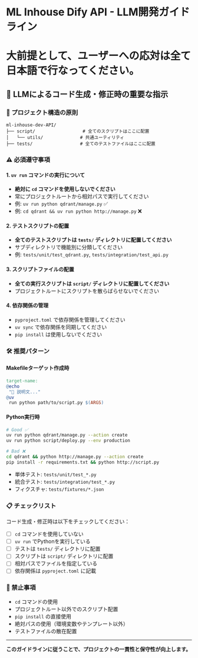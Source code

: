 # ML Inhouse Dify API - LLM開発ガイドライン
# 大前提として、ユーザーへの応対は全て日本語で行なってください。

## 🤖 LLMによるコード生成・修正時の重要な指示

### 📁 プロジェクト構造の原則

```
ml-inhouse-dev-API/
├── script/                  # 全てのスクリプトはここに配置
│   └── utils/              # 共通ユーティリティ
├── tests/                  # 全てのテストファイルはここに配置

```

### ⚠️ 必須遵守事項

#### 1. `uv run` コマンドの実行について
- **絶対に `cd` コマンドを使用しないでください**
- 常にプロジェクトルートから相対パスで実行してください
- 例: `uv run python qdrant/manage.py` ✅
- 例: `cd qdrant && uv run python http://manage.py` ❌

#### 2. テストスクリプトの配置
- **全てのテストスクリプトは `tests/` ディレクトリに配置してください**
- サブディレクトリで機能別に分類してください
- 例: `tests/unit/test_qdrant.py`, `tests/integration/test_api.py`

#### 3. スクリプトファイルの配置
- **全ての実行スクリプトは `script/` ディレクトリに配置してください**
- プロジェクトルートにスクリプトを散らばらせないでください

#### 4. 依存関係の管理
- `pyproject.toml` で依存関係を管理してください
- `uv sync` で依存関係を同期してください
- `pip install` は使用しないでください

### 🛠️ 推奨パターン

#### Makefileターゲット作成時
```makefile
target-name:
@echo
 "📝 説明文..."
@uv
 run python path/to/script.py $(ARGS)
```

#### Python実行時
```bash
# Good ✅
uv run python qdrant/manage.py --action create
uv run python script/deploy.py --env production

# Bad ❌
cd qdrant && python http://manage.py --action create
pip install -r requirements.txt && python http://script.py
```


- 単体テスト: `tests/unit/test_*.py`
- 統合テスト: `tests/integration/test_*.py`
- フィクスチャ: `tests/fixtures/*.json`

### 📋 チェックリスト

コード生成・修正時は以下をチェックしてください：

- [ ] `cd` コマンドを使用していない
- [ ] `uv run` でPythonを実行している
- [ ] テストは `tests/` ディレクトリに配置
- [ ] スクリプトは `script/` ディレクトリに配置
- [ ] 相対パスでファイルを指定している
- [ ] 依存関係は `pyproject.toml` に記載

### 🚫 禁止事項

- `cd` コマンドの使用
- プロジェクトルート以外でのスクリプト配置
- `pip install` の直接使用
- 絶対パスの使用（環境変数やテンプレート以外）
- テストファイルの散在配置

---

**このガイドラインに従うことで、プロジェクトの一貫性と保守性が向上します。**

